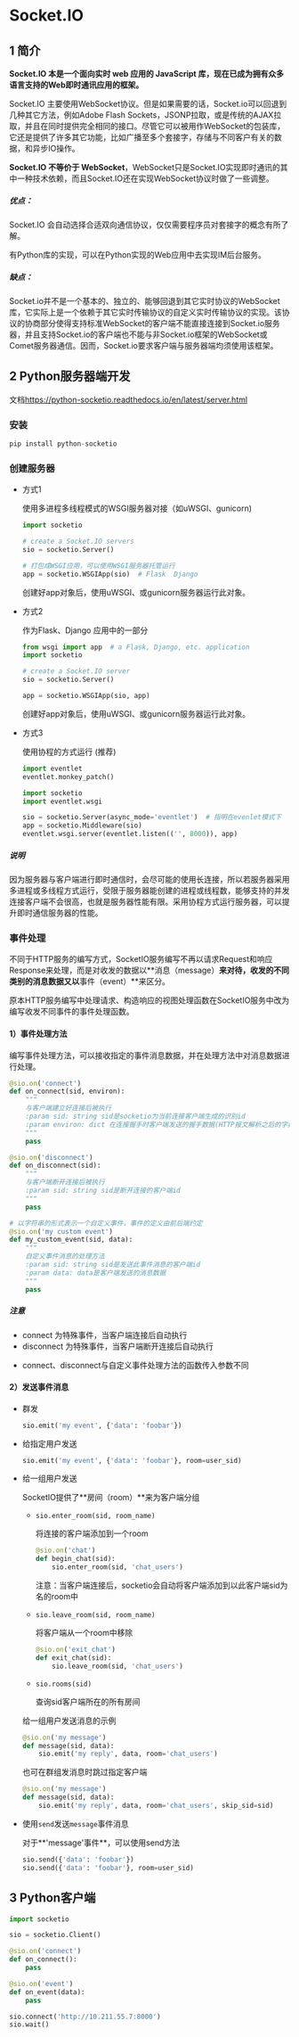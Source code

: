 # Socket.IO

## 1 简介

 **Socket.IO 本是一个面向实时 web 应用的 JavaScript 库，现在已成为拥有众多语言支持的Web即时通讯应用的框架。**

Socket.IO 主要使用WebSocket协议。但是如果需要的话，Socket.io可以回退到几种其它方法，例如Adobe Flash Sockets，JSONP拉取，或是传统的AJAX拉取，并且在同时提供完全相同的接口。尽管它可以被用作WebSocket的包装库，它还是提供了许多其它功能，比如广播至多个套接字，存储与不同客户有关的数据，和异步IO操作。

**Socket.IO  不等价于 WebSocket**，WebSocket只是Socket.IO实现即时通讯的其中一种技术依赖，而且Socket.IO还在实现WebSocket协议时做了一些调整。

##### 优点：

Socket.IO 会自动选择合适双向通信协议，仅仅需要程序员对套接字的概念有所了解。

有Python库的实现，可以在Python实现的Web应用中去实现IM后台服务。

##### 缺点：

Socket.io并不是一个基本的、独立的、能够回退到其它实时协议的WebSocket库，它实际上是一个依赖于其它实时传输协议的自定义实时传输协议的实现。该协议的协商部分使得支持标准WebSocket的客户端不能直接连接到Socket.io服务器，并且支持Socket.io的客户端也不能与非Socket.io框架的WebSocket或Comet服务器通信。因而，Socket.io要求客户端与服务器端均须使用该框架。

## 2 Python服务器端开发

文档<https://python-socketio.readthedocs.io/en/latest/server.html>

### 安装

```python
pip install python-socketio
```

### 创建服务器

* 方式1

    使用多进程多线程模式的WSGI服务器对接（如uWSGI、gunicorn)

    ```python
    import socketio  
    
    # create a Socket.IO servers
    sio = socketio.Server()
    
    # 打包成WSGI应用，可以使用WSGI服务器托管运行
    app = socketio.WSGIApp(sio)  # Flask  Django
    ```
    
    创建好app对象后，使用uWSGI、或gunicorn服务器运行此对象。

* 方式2

    作为Flask、Django 应用中的一部分

    ```python
    from wsgi import app  # a Flask, Django, etc. application
    import socketio
    
    # create a Socket.IO server
    sio = socketio.Server()
    
    app = socketio.WSGIApp(sio, app)
    ```
    
    创建好app对象后，使用uWSGI、或gunicorn服务器运行此对象。

* 方式3 

    使用协程的方式运行 (推荐)

    ```python
    import eventlet
    eventlet.monkey_patch()
    
    import socketio
    import eventlet.wsgi
    
    sio = socketio.Server(async_mode='eventlet')  # 指明在evenlet模式下
    app = socketio.Middleware(sio)
    eventlet.wsgi.server(eventlet.listen(('', 8000)), app)
    ```

##### 说明

因为服务器与客户端进行即时通信时，会尽可能的使用长连接，所以若服务器采用多进程或多线程方式运行，受限于服务器能创建的进程或线程数，能够支持的并发连接客户端不会很高，也就是服务器性能有限。采用协程方式运行服务器，可以提升即时通信服务器的性能。

### 事件处理

不同于HTTP服务的编写方式，SocketIO服务编写不再以请求Request和响应Response来处理，而是对收发的数据以**消息（message）**来对待，收发的不同类别的消息数据又以**事件（event）**来区分。

原本HTTP服务编写中处理请求、构造响应的视图处理函数在SocketIO服务中改为编写收发不同事件的事件处理函数。

#### 1）事件处理方法

编写事件处理方法，可以接收指定的事件消息数据，并在处理方法中对消息数据进行处理。

```python
@sio.on('connect')
def on_connect(sid, environ):
    """
    与客户端建立好连接后被执行
    :param sid: string sid是socketio为当前连接客户端生成的识别id
    :param environ: dict 在连接握手时客户端发送的握手数据(HTTP报文解析之后的字典)
    """
    pass

@sio.on('disconnect')
def on_disconnect(sid):
    """
    与客户端断开连接后被执行
    :param sid: string sid是断开连接的客户端id
    """
    pass

# 以字符串的形式表示一个自定义事件，事件的定义由前后端约定
@sio.on('my custom event')  
def my_custom_event(sid, data):
    """
    自定义事件消息的处理方法
    :param sid: string sid是发送此事件消息的客户端id
    :param data: data是客户端发送的消息数据
    """
    pass
```

##### 注意

- connect 为特殊事件，当客户端连接后自动执行
- disconnect 为特殊事件，当客户端断开连接后自动执行

* connect、disconnect与自定义事件处理方法的函数传入参数不同

#### 2）发送事件消息

* 群发

  ```python
  sio.emit('my event', {'data': 'foobar'})
  ```

* 给指定用户发送

  ```python
  sio.emit('my event', {'data': 'foobar'}, room=user_sid)
  ```

* 给一组用户发送

    SocketIO提供了**房间（room）**来为客户端分组

    * `sio.enter_room(sid, room_name)`

        将连接的客户端添加到一个room

        ```python
        @sio.on('chat')
        def begin_chat(sid):
            sio.enter_room(sid, 'chat_users')
        ```

        注意：当客户端连接后，socketio会自动将客户端添加到以此客户端sid为名的room中

    * `sio.leave_room(sid, room_name)`

        将客户端从一个room中移除

        ```python
        @sio.on('exit_chat')
        def exit_chat(sid):
            sio.leave_room(sid, 'chat_users')
        ```

    * `sio.rooms(sid)`

        查询sid客户端所在的所有房间

    给一组用户发送消息的示例

    ```python
    @sio.on('my message')
    def message(sid, data):
        sio.emit('my reply', data, room='chat_users')
    ```

    也可在群组发消息时跳过指定客户端

    ```python
    @sio.on('my message')
    def message(sid, data):
        sio.emit('my reply', data, room='chat_users', skip_sid=sid)
    ```

* 使用`send`发送`message`事件消息

    对于**'message'事件**，可以使用send方法

    ```python
    sio.send({'data': 'foobar'})
    sio.send({'data': 'foobar'}, room=user_sid)
    ```

## 3 Python客户端

```python
import socketio

sio = socketio.Client()

@sio.on('connect')
def on_connect():
    pass

@sio.on('event')
def on_event(data):
    pass

sio.connect('http://10.211.55.7:8000')
sio.wait()
```

